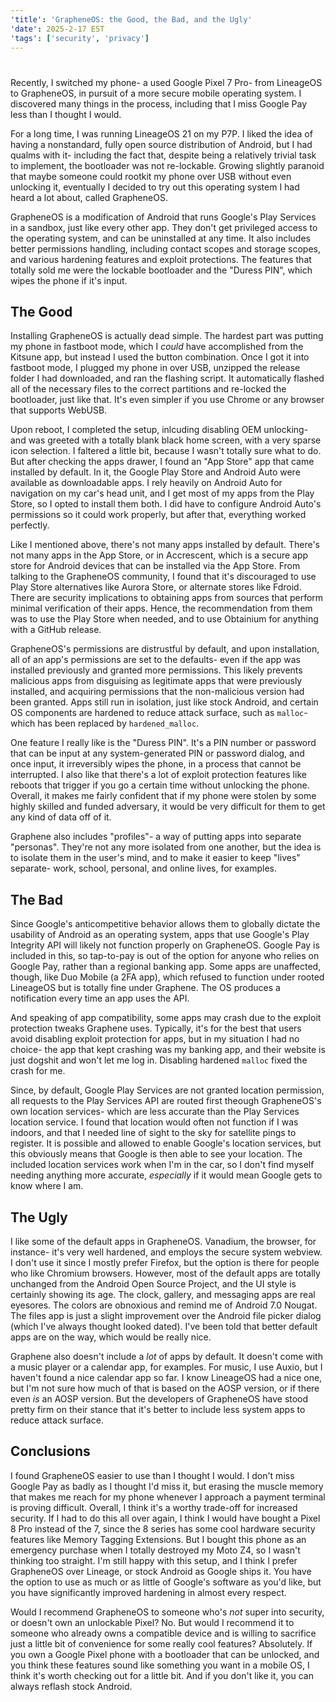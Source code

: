 ```yaml
---
'title': 'GrapheneOS: the Good, the Bad, and the Ugly'
'date': 2025-2-17 EST
'tags': ['security', 'privacy']
---
```


#

Recently, I switched my phone- a used Google Pixel 7 Pro- from LineageOS to GrapheneOS, in pursuit of a more secure mobile operating system. I discovered many things in the process, including that I miss Google Pay less than I thought I would.

<!-- more -->

For a long time, I was running LineageOS 21 on my P7P. I liked the idea of having a nonstandard, fully open source distribution of Android, but I had qualms with it- including the fact that, despite being a relatively trivial task to implement, the bootloader was not re-lockable. Growing slightly paranoid that maybe someone could rootkit my phone over USB without even unlocking it, eventually I decided to try out this operating system I had heard a lot about, called GrapheneOS.

GrapheneOS is a modification of Android that runs Google's Play Services in a sandbox, just like every other app. They don't get privileged access to the operating system, and can be uninstalled at any time. It also includes better permissions handling, including contact scopes and storage scopes, and various hardening features and exploit protections. The features that totally sold me were the lockable bootloader and the "Duress PIN", which wipes the phone if it's input.

## The Good

Installing GrapheneOS is actually dead simple. The hardest part was putting my phone in fastboot mode, which I *could* have accomplished from the Kitsune app, but instead I used the button combination. Once I got it into fastboot mode, I plugged my phone in over USB, unzipped the release folder I had downloaded, and ran the flashing script. It automatically flashed all of the necessary files to the correct partitions and re-locked the bootloader, just like that. It's even simpler if you use Chrome or any browser that supports WebUSB.

Upon reboot, I completed the setup, inlcuding disabling OEM unlocking- and was greeted with a totally blank black home screen, with a very sparse icon selection. I faltered a little bit, because I wasn't totally sure what to do. But after checking the apps drawer, I found an "App Store" app that came installed by default. In it, the Google Play Store and Android Auto were available as downloadable apps. I rely heavily on Android Auto for navigation on my car's head unit, and I get most of my apps from the Play Store, so I opted to install them both. I did have to configure Android Auto's permissions so it could work properly, but after that, everything worked perfectly.

Like I mentioned above, there's not many apps installed by default. There's not many apps in the App Store, or in Accrescent, which is a secure app store for Android devices that can be installed via the App Store. From talking to the GrapheneOS community, I found that it's discouraged to use Play Store alternatives like Aurora Store, or alternate stores like Fdroid. There are security implications to obtaining apps from sources that perform minimal verification of their apps. Hence, the recommendation from them was to use the Play Store when needed, and to use Obtainium for anything with a GitHub release.

GrapheneOS's permissions are distrustful by default, and upon installation, all of an app's permissions are set to the defaults- even if the app was installed previously and granted more permissions. This likely prevents malicious apps from disguising as legitimate apps that were previously installed, and acquiring permissions that the non-malicious version had been granted. Apps still run in isolation, just like stock Android, and certain OS components are hardened to reduce attack surface, such as `malloc`- which has been replaced by `hardened_malloc`.

One feature I really like is the "Duress PIN". It's a PIN number or password that can be input at any system-generated PIN or password dialog, and once input, it irreversibly wipes the phone, in a process that cannot be interrupted. I also like that there's a lot of exploit protection features like reboots that trigger if you go a certain time without unlocking the phone. Overall, it makes me fairly confident that if my phone were stolen by some highly skilled and funded adversary, it would be very difficult for them to get any kind of data off of it.

Graphene also includes "profiles"- a way of putting apps into separate "personas". They're not any more isolated from one another, but the idea is to isolate them in the user's mind, and to make it easier to keep "lives" separate- work, school, personal, and online lives, for examples.

## The Bad

Since Google's anticompetitive behavior allows them to globally dictate the usability of Android as an operating system, apps that use Google's Play Integrity API will likely not function properly on GrapheneOS. Google Pay is included in this, so tap-to-pay is out of the option for anyone who relies on Google Pay, rather than a regional banking app. Some apps are unaffected, though, like Duo Mobile (a 2FA app), which refused to function under rooted LineageOS but is totally fine under Graphene. The OS produces a notification every time an app uses the API.

And speaking of app compatibility, some apps may crash due to the exploit protection tweaks Graphene uses. Typically, it's for the best that users avoid disabling exploit protection for apps, but in my situation I had no choice- the app that kept crashing was my banking app, and their website is just dogshit and won't let me log in. Disabling hardened `malloc` fixed the crash for me.

Since, by default, Google Play Services are not granted location permission, all requests to the Play Services API are routed first theough GrapheneOS's own location services- which are less accurate than the Play Services location service. I found that location would often not function if I was indoors, and that I needed line of sight to the sky for satellite pings to register. It is possible and allowed to enable Google's location services, but this obviously means that Google is then able to see your location. The included location services work when I'm in the car, so I don't find myself needing anything more accurate, *especially* if it would mean Google gets to know where I am.

## The Ugly

I like some of the default apps in GrapheneOS. Vanadium, the browser, for instance- it's very well hardened, and employs the secure system webview. I don't use it since I mostly prefer Firefox, but the option is there for people who like Chromium browsers. However, most of the default apps are totally unchanged from the Android Open Source Project, and the UI style is certainly showing its age. The clock, gallery, and messaging apps are real eyesores. The colors are obnoxious and remind me of Android 7.0 Nougat. The files app is just a slight improvement over the Android file picker dialog (which I've always thought looked dated). I've been told that better default apps are on the way, which would be really nice.

Graphene also doesn't include a *lot* of apps by default. It doesn't come with a music player or a calendar app, for examples. For music, I use Auxio, but I haven't found a nice calendar app so far. I know LineageOS had a nice one, but I'm not sure how much of that is based on the AOSP version, or if there even *is* an AOSP version. But the developers of GrapheneOS have stood pretty firm on their stance that it's better to include less system apps to reduce attack surface.

## Conclusions

I found GrapheneOS easier to use than I thought I would. I don't miss Google Pay as badly as I thought I'd miss it, but erasing the muscle memory that makes me reach for my phone whenever I approach a payment terminal is proving difficult. Overall, I think it's a worthy trade-off for increased security. If I had to do this all over again, I think I would have bought a Pixel 8 Pro instead of the 7, since the 8 series has some cool hardware security features like Memory Tagging Extensions. But I bought this phone as an emergency purchase when I totally destroyed my Moto Z4, so I wasn't thinking too straight. I'm still happy with this setup, and I think I prefer GrapheneOS over Lineage, or stock Android as Google ships it. You have the option to use as much or as little of Google's software as you'd like, but you have significantly improved hardening in almost every respect.

Would I recommend GrapheneOS to someone who's *not* super into security, or doesn't own an unlockable Pixel? No. But would I recommend it to someone who already owns a compatible device and is willing to sacrifice just a little bit of convenience for some really cool features? Absolutely. If you own a Google Pixel phone with a bootloader that can be unlocked, and you think these features sound like something you want in a mobile OS, I think it's worth checking out for a little bit. And if you don't like it, you can always reflash stock Android.
